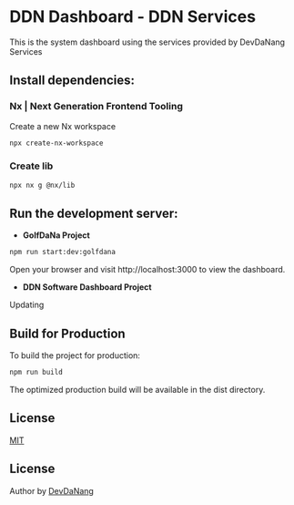 # DDN Dashboard - DDN Services

This is the system dashboard using the services provided by DevDaNang Services

## Install dependencies:

### Nx | Next Generation Frontend Tooling

Create a new Nx workspace

```bash
npx create-nx-workspace
```

### Create lib

```bash
npx nx g @nx/lib
```

## Run the development server:

- **GolfDaNa Project**

```bash
npm run start:dev:golfdana
```

Open your browser and visit http://localhost:3000 to view the dashboard.

- **DDN Software Dashboard Project**

Updating

## Build for Production

To build the project for production:

```bash
npm run build
```

The optimized production build will be available in the dist directory.

## License

[MIT](https://choosealicense.com/licenses/mit/)

## License

Author by [DevDaNang](https://github.com/qlongdevdn)
